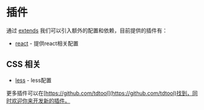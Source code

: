 # 插件

通过 [extends](https://tdtool.github.io/zh-cn/use/config.html#115-extends) 我们可以引入额外的配置和依赖，目前提供的插件有：
* [react](https://github.com/tdtool/tdtool-react) - 提供react相关配置

## CSS 相关
* [less](https://github.com/tdtool/tdtool-less) - less配置

更多插件可以在[https://github.com/tdtool](https://github.com/tdtool)找到，同时欢迎你来开发新的插件。
